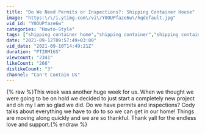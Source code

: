 ```yaml
---
title: "Do We Need Permits or Inspections?: Shipping Container House"
image: "https:\/\/i.ytimg.com\/vi\/Y0OUPfaze6w\/hqdefault.jpg"
vid_id: "Y0OUPfaze6w"
categories: "Howto-Style"
tags: ["shipping container home","shipping container","shipping container house"]
date: "2021-09-12T09:57:49+03:00"
vid_date: "2021-09-10T14:49:21Z"
duration: "PT20M16S"
viewcount: "2341"
likeCount: "266"
dislikeCount: "3"
channel: "Can't Contain Us"
---
```

{% raw %}This week was another huge week for us. When we thought we were going to be on hold we decided to just start a completely new project and oh my I am so glad we did. Do we have permits and inspections? Cody talks about everything we have to do to so we can get in our home! Things are moving along quickly and we are so thankful. Thank yall for the endless love and support.{% endraw %}
